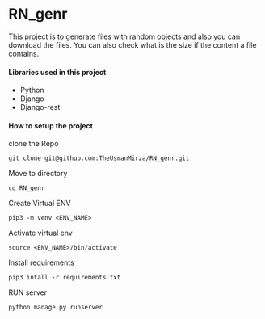 # RN_genr
This project is to generate files with random objects and also you can download the files. 
You can also check what is the size if the content a file contains.

#### Libraries used in this project
- Python
- Django
- Django-rest

#### How to setup the project

clone the Repo
```
git clone git@github.com:TheUsmanMirza/RN_genr.git
```

Move to directory
```
cd RN_genr
```

Create Virtual ENV
```
pip3 -m venv <ENV_NAME>
```
Activate virtual env
```
source <ENV_NAME>/bin/activate
```

Install requirements
```
pip3 intall -r requirements.txt
```

RUN server
```
python manage.py runserver
```
